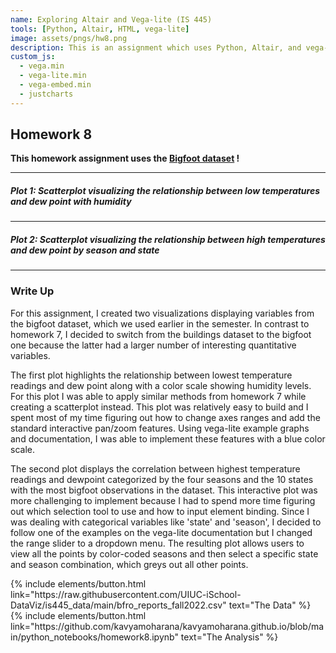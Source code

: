 ```yaml
---
name: Exploring Altair and Vega-lite (IS 445)
tools: [Python, Altair, HTML, vega-lite]
image: assets/pngs/hw8.png
description: This is an assignment which uses Python, Altair, and vega-lite for interactive viz!
custom_js:
  - vega.min
  - vega-lite.min
  - vega-embed.min
  - justcharts
---
```


## Homework 8


**This homework assignment uses the [Bigfoot dataset](https://raw.githubusercontent.com/UIUC-iSchool-DataViz/is445_data/main/bfro_reports_fall2022.csv) !**

------

##### Plot 1: Scatterplot visualizing the relationship between low temperatures and dew point with humidity

<vegachart schema-url="{{ site.baseurl }}/assets/json/chart2_final2.json" style="width: 100%"></vegachart>


------

##### Plot 2: Scatterplot visualizing the relationship between high temperatures and dew point by season and state


<vegachart schema-url="{{ site.baseurl }}/assets/json/chart3.json" style="width: 100%"></vegachart>

------
### Write Up
For this assignment, I created two visualizations displaying variables from the bigfoot dataset, which we used earlier in the semester. In contrast to homework 7, I decided to switch from the buildings dataset to the bigfoot one because the latter had a larger number of interesting quantitative variables.

The first plot highlights the relationship between lowest temperature readings and dew point along with a color scale showing humidity levels. For this plot I was able to apply similar methods from homework 7 while creating a scatterplot instead. This plot was relatively easy to build and I spent most of my time figuring out how to change axes ranges and add the standard interactive pan/zoom features. Using vega-lite example graphs and documentation, I was able to implement these features with a blue color scale.

The second plot displays the correlation between highest temperature readings and dewpoint categorized by the four seasons and the 10 states with the most bigfoot observations in the dataset. This interactive plot was more challenging to implement because I had to spend more time figuring out which selection tool to use and how to input element binding. Since I was dealing with categorical variables like 'state' and 'season', I decided to follow one of the examples on the vega-lite documentation but I changed the range slider to a dropdown menu. The resulting plot allows users to view all the points by color-coded seasons and then select a specific state and season combination, which greys out all other points.  

<div class="left">
{% include elements/button.html link="https://raw.githubusercontent.com/UIUC-iSchool-DataViz/is445_data/main/bfro_reports_fall2022.csv" text="The Data" %}
</div>

<div class="right">
{% include elements/button.html link="https://github.com/kavyamoharana/kavyamoharana.github.io/blob/main/python_notebooks/homework8.ipynb" text="The Analysis" %}
</div>
 
